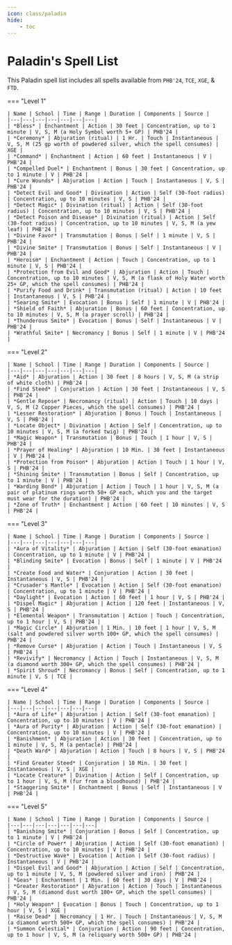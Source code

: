 ```yaml
---
icon: class/paladin
hide:
    - toc
---
```


# Paladin's Spell List

This Paladin spell list includes all spells available from `PHB'24`, `TCE`, `XGE`, & `FTD`.

=== "Level 1"

    | Name | School | Time | Range | Duration | Components | Source |
    |---|---|---|---|---|---|---|
    | *Bless* | Enchantment | Action | 30 feet | Concentration, up to 1 minute | V, S, M (a Holy Symbol worth 5+ GP) | PHB'24 |
    | *Ceremony* | Abjuration (ritual) | 1 Hr. | Touch | Instantaneous | V, S, M (25 gp worth of powdered silver, which the spell consumes) | XGE |
    | *Command* | Enchantment | Action | 60 feet | Instantaneous | V | PHB'24 |
    | *Compelled Duel* | Enchantment | Bonus | 30 feet | Concentration, up to 1 minute | V | PHB'24 |
    | *Cure Wounds* | Abjuration | Action | Touch | Instantaneous | V, S | PHB'24 |
    | *Detect Evil and Good* | Divination | Action | Self (30-foot radius) | Concentration, up to 10 minutes | V, S | PHB'24 |
    | *Detect Magic* | Divination (ritual) | Action | Self (30-foot radius) | Concentration, up to 10 minutes | V, S | PHB'24 |
    | *Detect Poison and Disease* | Divination (ritual) | Action | Self (30-foot radius) | Concentration, up to 10 minutes | V, S, M (a yew leaf) | PHB'24 |
    | *Divine Favor* | Transmutation | Bonus | Self | 1 minute | V, S | PHB'24 |
    | *Divine Smite* | Transmutation | Bonus | Self | Instantaneous | V | PHB'24 |
    | *Heroism* | Enchantment | Action | Touch | Concentration, up to 1 minute | V, S | PHB'24 |
    | *Protection from Evil and Good* | Abjuration | Action | Touch | Concentration, up to 10 minutes | V, S, M (a flask of Holy Water worth 25+ GP, which the spell consumes) | PHB'24 |
    | *Purify Food and Drink* | Transmutation (ritual) | Action | 10 feet | Instantaneous | V, S | PHB'24 |
    | *Searing Smite* | Evocation | Bonus | Self | 1 minute | V | PHB'24 |
    | *Shield of Faith* | Abjuration | Bonus | 60 feet | Concentration, up to 10 minutes | V, S, M (a prayer scroll) | PHB'24 |
    | *Thunderous Smite* | Evocation | Bonus | Self | Instantaneous | V | PHB'24 |
    | *Wrathful Smite* | Necromancy | Bonus | Self | 1 minute | V | PHB'24 |

=== "Level 2"

    | Name | School | Time | Range | Duration | Components | Source |
    |---|---|---|---|---|---|---|
    | *Aid* | Abjuration | Action | 30 feet | 8 hours | V, S, M (a strip of white cloth) | PHB'24 |
    | *Find Steed* | Conjuration | Action | 30 feet | Instantaneous | V, S | PHB'24 |
    | *Gentle Repose* | Necromancy (ritual) | Action | Touch | 10 days | V, S, M (2 Copper Pieces, which the spell consumes) | PHB'24 |
    | *Lesser Restoration* | Abjuration | Bonus | Touch | Instantaneous | V, S | PHB'24 |
    | *Locate Object* | Divination | Action | Self | Concentration, up to 10 minutes | V, S, M (a forked twig) | PHB'24 |
    | *Magic Weapon* | Transmutation | Bonus | Touch | 1 hour | V, S | PHB'24 |
    | *Prayer of Healing* | Abjuration | 10 Min. | 30 feet | Instantaneous | V | PHB'24 |
    | *Protection from Poison* | Abjuration | Action | Touch | 1 hour | V, S | PHB'24 |
    | *Shining Smite* | Transmutation | Bonus | Self | Concentration, up to 1 minute | V | PHB'24 |
    | *Warding Bond* | Abjuration | Action | Touch | 1 hour | V, S, M (a pair of platinum rings worth 50+ GP each, which you and the target must wear for the duration) | PHB'24 |
    | *Zone of Truth* | Enchantment | Action | 60 feet | 10 minutes | V, S | PHB'24 |

=== "Level 3"

    | Name | School | Time | Range | Duration | Components | Source |
    |---|---|---|---|---|---|---|
    | *Aura of Vitality* | Abjuration | Action | Self (30-foot emanation) | Concentration, up to 1 minute | V | PHB'24 |
    | *Blinding Smite* | Evocation | Bonus | Self | 1 minute | V | PHB'24 |
    | *Create Food and Water* | Conjuration | Action | 30 feet | Instantaneous | V, S | PHB'24 |
    | *Crusader's Mantle* | Evocation | Action | Self (30-foot emanation) | Concentration, up to 1 minute | V | PHB'24 |
    | *Daylight* | Evocation | Action | 60 feet | 1 hour | V, S | PHB'24 |
    | *Dispel Magic* | Abjuration | Action | 120 feet | Instantaneous | V, S | PHB'24 |
    | *Elemental Weapon* | Transmutation | Action | Touch | Concentration, up to 1 hour | V, S | PHB'24 |
    | *Magic Circle* | Abjuration | 1 Min. | 10 feet | 1 hour | V, S, M (salt and powdered silver worth 100+ GP, which the spell consumes) | PHB'24 |
    | *Remove Curse* | Abjuration | Action | Touch | Instantaneous | V, S | PHB'24 |
    | *Revivify* | Necromancy | Action | Touch | Instantaneous | V, S, M (a diamond worth 300+ GP, which the spell consumes) | PHB'24 |
    | *Spirit Shroud* | Necromancy | Bonus | Self | Concentration, up to 1 minute | V, S | TCE |

=== "Level 4"

    | Name | School | Time | Range | Duration | Components | Source |
    |---|---|---|---|---|---|---|
    | *Aura of Life* | Abjuration | Action | Self (30-foot emanation) | Concentration, up to 10 minutes | V | PHB'24 |
    | *Aura of Purity* | Abjuration | Action | Self (30-foot emanation) | Concentration, up to 10 minutes | V | PHB'24 |
    | *Banishment* | Abjuration | Action | 30 feet | Concentration, up to 1 minute | V, S, M (a pentacle) | PHB'24 |
    | *Death Ward* | Abjuration | Action | Touch | 8 hours | V, S | PHB'24 |
    | *Find Greater Steed* | Conjuration | 10 Min. | 30 feet | Instantaneous | V, S | XGE |
    | *Locate Creature* | Divination | Action | Self | Concentration, up to 1 hour | V, S, M (fur from a bloodhound) | PHB'24 |
    | *Staggering Smite* | Enchantment | Bonus | Self | Instantaneous | V | PHB'24 |

=== "Level 5"

    | Name | School | Time | Range | Duration | Components | Source |
    |---|---|---|---|---|---|---|
    | *Banishing Smite* | Conjuration | Bonus | Self | Concentration, up to 1 minute | V | PHB'24 |
    | *Circle of Power* | Abjuration | Action | Self (30-foot emanation) | Concentration, up to 10 minutes | V | PHB'24 |
    | *Destructive Wave* | Evocation | Action | Self (30-foot radius) | Instantaneous | V | PHB'24 |
    | *Dispel Evil and Good* | Abjuration | Action | Self | Concentration, up to 1 minute | V, S, M (powdered silver and iron) | PHB'24 |
    | *Geas* | Enchantment | 1 Min. | 60 feet | 30 days | V | PHB'24 |
    | *Greater Restoration* | Abjuration | Action | Touch | Instantaneous | V, S, M (diamond dust worth 100+ GP, which the spell consumes) | PHB'24 |
    | *Holy Weapon* | Evocation | Bonus | Touch | Concentration, up to 1 hour | V, S | XGE |
    | *Raise Dead* | Necromancy | 1 Hr. | Touch | Instantaneous | V, S, M (a diamond worth 500+ GP, which the spell consumes) | PHB'24 |
    | *Summon Celestial* | Conjuration | Action | 90 feet | Concentration, up to 1 hour | V, S, M (a reliquary worth 500+ GP) | PHB'24 |

